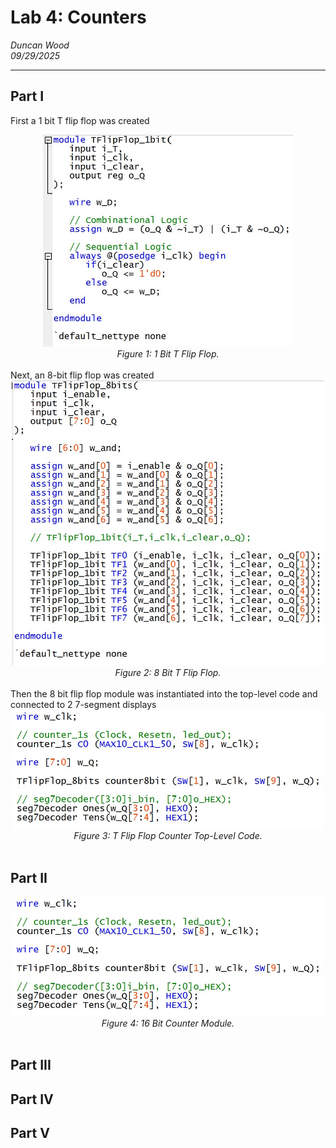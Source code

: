 # Lab 4: Counters
*Duncan Wood* <br>
*09/29/2025*

---
## Part I
First a 1 bit T flip flop was created

<div align="center">
  <img src="img/tflipflop_1bit.jpg" alt="Part I Verilog Code" width="400"/><br>
  <em>Figure 1: 1 Bit T Flip Flop.</em>
</div>
<br>
Next, an 8-bit flip flop was created
<div align="center">
  <img src="img/tflipflop_8bit.jpg" alt="Part I Verilog Code" width="500"/><br>
  <em>Figure 2: 8 Bit T Flip Flop.</em>
</div>
<br>
Then the 8 bit flip flop module was instantiated into the top-level code and connected to 2 7-segment displays
<div align="center">
  <img src="img/advD_l4_p1_main.jpg" alt="Part I Verilog Code" width="500"/><br>
  <em>Figure 3: T Flip Flop Counter Top-Level Code.</em>
</div>
<br>


## Part II
<div align="center">
  <img src="img/advD_l4_p1_main.jpg" alt="Part I Verilog Code" width="500"/><br>
  <em>Figure 4: 16 Bit Counter Module.</em>
</div>
<br>


## Part III



## Part IV


## Part V

